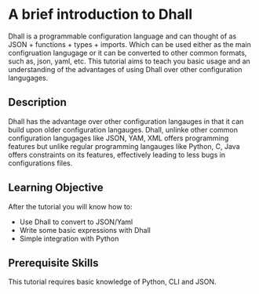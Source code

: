 # A brief introduction to Dhall

Dhall is a programmable configuration language and can thought of as JSON + functions + types + imports. Which can be used either as the main configruation langugage or it can be converted to other common formats, such as, json, yaml, etc. This tutorial aims to teach you basic usage and an understanding of the advantages of using Dhall over other configuration langugages.

## Description
<!--- 
Configuration langugage should be 
easy to read
structured syntax

Config tends to get very big in big projects

The disadvantage of using them with Python or js is that there can side effects, loops which do not termiante in the config, basically hard to know what is going since there is a lack of constraint.

other config lang

S-expression - Can create very hard to understand expressions

XML - No programming features

json - no comments, no programming features, no schema 
pros - tight syntax, easy to read, readabale for newcomers

yaml - Well documented security concerns, hard to organize large files, no programmable controls
pros - very clean syntax, no delimiters (nice for small configs)

Dhall 
clean syntax for small configs
more progammable features for larger/complex configs

Uses list like regular programming lang - no mixed types
Different types

haskell and scala types not
java and c types (good apparently..)

Types are also autoinferred

Conditional statement -- if statement

dhall-to-bash
dhall-to-nix
--->
Dhall has the advantage over other configuration langauges in that it can build upon older configuration langauges. Dhall, unlinke other common configuration langugages like JSON, YAM, XML offers programming features but unlike regular programming langauges like Python, C, Java offers constraints on its features, effectively leading to less bugs in configurations files.


## Learning Objective

After the tutorial you will know how to:

- Use Dhall to convert to JSON/Yaml
- Write some basic expressions with Dhall
- Simple integration with Python

## Prerequisite Skills

This tutorial requires basic knowledge of Python, CLI and JSON.


